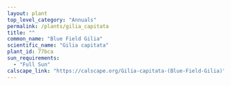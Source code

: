 ```yaml
---
layout: plant                                                              
top_level_category: "Annuals"
permalink: /plants/gilia_capitata
title: ""
common_name: "Blue Field Gilia"
scientific_name: "Gilia capitata"
plant_id: 77bca 
sun_requirements:
  - "Full Sun"
calscape_link: "https://calscape.org/Gilia-capitata-(Blue-Field-Gilia)"
---
```



